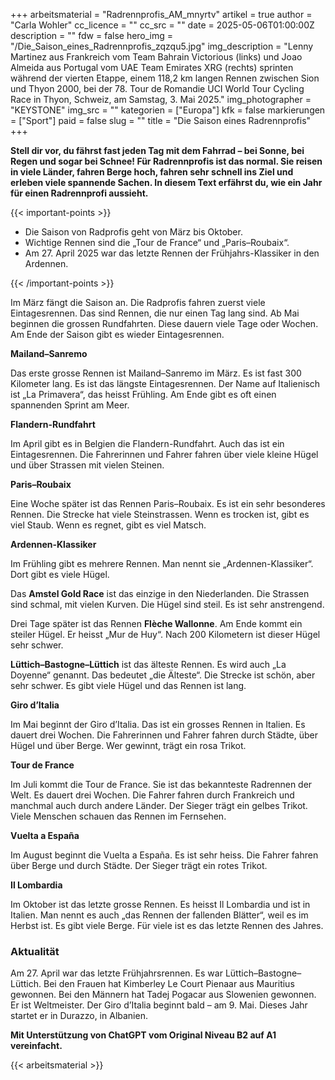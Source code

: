 +++
arbeitsmaterial = "Radrennprofis_AM_mnyrtv"
artikel = true
author = "Carla Wohler"
cc_licence = ""
cc_src = ""
date = 2025-05-06T01:00:00Z
description = ""
fdw = false
hero_img = "/Die_Saison_eines_Radrennprofis_zqzqu5.jpg"
img_description = "Lenny Martinez aus Frankreich vom Team Bahrain Victorious (links) und Joao Almeida aus Portugal vom UAE Team Emirates XRG (rechts) sprinten während der vierten Etappe, einem 118,2 km langen Rennen zwischen Sion und Thyon 2000, bei der 78. Tour de Romandie UCI World Tour Cycling Race in Thyon, Schweiz, am Samstag, 3. Mai 2025."
img_photographer = "KEYSTONE"
img_src = ""
kategorien = ["Europa"]
kfk = false
markierungen = ["Sport"]
paid = false
slug = ""
title = "Die Saison eines Radrennprofis"
+++

**Stell dir vor, du fährst fast jeden Tag mit dem Fahrrad – bei Sonne, bei Regen und sogar bei Schnee! Für Radrennprofis ist das normal. Sie reisen in viele Länder, fahren Berge hoch, fahren sehr schnell ins Ziel und erleben viele spannende Sachen. In diesem Text erfährst du, wie ein Jahr für einen Radrennprofi aussieht.**

{{< important-points >}}

<ul>

<li>Die Saison von Radprofis geht von März bis Oktober.
</li>

<li>Wichtige Rennen sind die „Tour de France“ und „Paris–Roubaix“. 
</li>

<li>Am 27. April 2025 war das letzte Rennen der Frühjahrs-Klassiker in den Ardennen.
</li>

</ul>

{{< /important-points >}}

Im März fängt die Saison an. Die Radprofis fahren zuerst viele Eintagesrennen. Das sind Rennen, die nur einen Tag lang sind. Ab Mai beginnen die grossen Rundfahrten. Diese dauern viele Tage oder Wochen. Am Ende der Saison gibt es wieder Eintagesrennen.

**Mailand–Sanremo**

Das erste grosse Rennen ist Mailand–Sanremo im März. Es ist fast 300 Kilometer lang. Es ist das längste Eintagesrennen. Der Name auf Italienisch ist „La Primavera“, das heisst Frühling. Am Ende gibt es oft einen spannenden Sprint am Meer.

**Flandern-Rundfahrt**

Im April gibt es in Belgien die Flandern-Rundfahrt. Auch das ist ein Eintagesrennen. Die Fahrerinnen und Fahrer fahren über viele kleine Hügel und über Strassen mit vielen Steinen.

**Paris–Roubaix**

Eine Woche später ist das Rennen Paris–Roubaix. Es ist ein sehr besonderes Rennen. Die Strecke hat viele Steinstrassen. Wenn es trocken ist, gibt es viel Staub. Wenn es regnet, gibt es viel Matsch.

**Ardennen-Klassiker**

Im Frühling gibt es mehrere Rennen. Man nennt sie „Ardennen-Klassiker“. Dort gibt es viele Hügel.

Das **Amstel Gold Race** ist das einzige in den Niederlanden. Die Strassen sind schmal, mit vielen Kurven. Die Hügel sind steil. Es ist sehr anstrengend.

Drei Tage später ist das Rennen **Flèche Wallonne**. Am Ende kommt ein steiler Hügel. Er heisst „Mur de Huy“. Nach 200 Kilometern ist dieser Hügel sehr schwer.

**Lüttich–Bastogne–Lüttich** ist das älteste Rennen. Es wird auch „La Doyenne“ genannt. Das bedeutet „die Älteste“. Die Strecke ist schön, aber sehr schwer. Es gibt viele Hügel und das Rennen ist lang.

**Giro d’Italia**

Im Mai beginnt der Giro d’Italia. Das ist ein grosses Rennen in Italien. Es dauert drei Wochen. Die Fahrerinnen und Fahrer fahren durch Städte, über Hügel und über Berge. Wer gewinnt, trägt ein rosa Trikot.

**Tour de France**

Im Juli kommt die Tour de France. Sie ist das bekannteste Radrennen der Welt. Es dauert drei Wochen. Die Fahrer fahren durch Frankreich und manchmal auch durch andere Länder. Der Sieger trägt ein gelbes Trikot. Viele Menschen schauen das Rennen im Fernsehen.

**Vuelta a España**

Im August beginnt die Vuelta a España. Es ist sehr heiss. Die Fahrer fahren über Berge und durch Städte. Der Sieger trägt ein rotes Trikot.

**Il Lombardia**

Im Oktober ist das letzte grosse Rennen. Es heisst Il Lombardia und ist in Italien. Man nennt es auch „das Rennen der fallenden Blätter“, weil es im Herbst ist. Es gibt viele Berge. Für viele ist es das letzte Rennen des Jahres.
 
### Aktualität

Am 27. April war das letzte Frühjahrsrennen. Es war Lüttich–Bastogne–Lüttich. Bei den Frauen hat Kimberley Le Court Pienaar aus Mauritius gewonnen. Bei den Männern hat Tadej Pogacar aus Slowenien gewonnen. Er ist Weltmeister. Der Giro d’Italia beginnt bald – am 9. Mai. Dieses Jahr startet er in Durazzo, in Albanien.

**Mit Unterstützung von ChatGPT vom Original Niveau B2 auf A1 vereinfacht.**

{{< arbeitsmaterial >}}